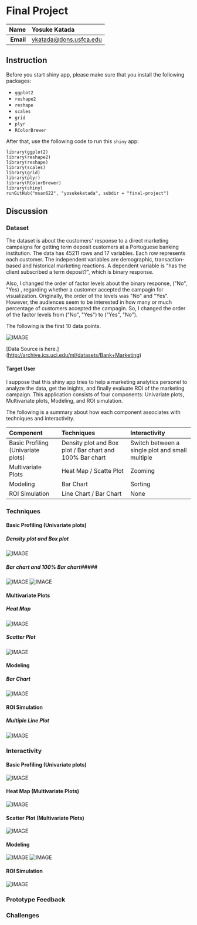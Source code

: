 Final Project
==============================

| **Name**  | Yosuke Katada  |
|----------:|:-------------|
| **Email** | ykatada@dons.usfca.edu |

## Instruction ##
Before you start shiny app, please make sure that you install the following packages:
- `ggplot2`
- `reshape2` 
- `reshape` 
- `scales` 
- `grid` 
- `plyr` 
- `RColorBrewer` 

After that, use the following code to run this `shiny` app:

```
library(ggplot2)
library(reshape2)
library(reshape)
library(scales)
library(grid)
library(plyr)
library(RColorBrewer)
library(shiny)
runGitHub("msan622", "yosukekatada", subdir = "final-project")
```

## Discussion ##

### Dataset ###
The dataset is about the customers' response to a direct marketing campaigns for getting term deposit customers at a Portuguese banking institution. The data has 45211 rows and 17 variables. Each row represents each customer. The independent variables are demographic, transaction-based and historical marketing reactions. A dependent variable is "has the client subscribed a term deposit?", which is binary response. 

Also, I changed the order of factor levels about the binary response, ("No", "Yes) , regarding whether a customer accepted the campagin for visualization. Originally, the order of the levels was "No" and "Yes". However, the audiences seem to be interested in how many or much percentage of customers accepted the campagin. So, I changed the order of the factor levels from ("No", "Yes") to ("Yes", "No").

The following is the first 10 data points.

![IMAGE](img/dataset.png)

[Data Source is here.] (http://archive.ics.uci.edu/ml/datasets/Bank+Marketing)

#### Target User ####
I suppose that this shiny app tries to help a marketing analytics personel to analyze the data, get the inights, and finally evaluate ROI of the marketing campaign. This application consists of four components: Univariate plots, Multivariate plots, Modeling, and ROI simulation. 

The following is a summary about how each component associates with techniques and interactivity.

| **Component**  | **Techniques**  | **Interactivity**  |
|:---------------|:----------------|:--------------------|
| Basic Profiling (Univariate plots) | Density plot and Box plot / Bar chart and 100% Bar chart | Switch between a single plot and small multiple |
| Multivariate Plots | Heat Map / Scatte Plot | Zooming |
| Modeling | Bar Chart | Sorting |
| ROI Simulation | Line Chart / Bar Chart | None |


### Techniques ###

#### Basic Profiling (Univariate plots) ####

##### Density plot and Box plot #####

![IMAGE](img/dataset.png)

##### Bar chart and 100% Bar chart#####

![IMAGE](img/bar.png)
![IMAGE](img/100bar.png)

#### Multivariate Plots ####

##### Heat Map #####
![IMAGE](img/heatmap.png)


##### Scatter Plot #####
![IMAGE](img/scatterplot.png)

#### Modeling ####
##### Bar Chart #####
![IMAGE](img/coef.png)


#### ROI Simulation ####
##### Multiple Line Plot #####

![IMAGE](img/roi.png)



### Interactivity ###

#### Basic Profiling (Univariate plots) ####

![IMAGE](img/basicprofiling.png)


#### Heat Map (Multivariate Plots) ####
![IMAGE](img/heatmap_ui.png)


#### Scatter Plot (Multivariate Plots) ####
![IMAGE](img/scatterplot_ui.png)


#### Modeling ####
![IMAGE](img/logisticreg_ui.png)
![IMAGE](img/logisticreg_ui2.png)

#### ROI Simulation ####
![IMAGE](img/roi_ui.png)


### Prototype Feedback ###


### Challenges ###